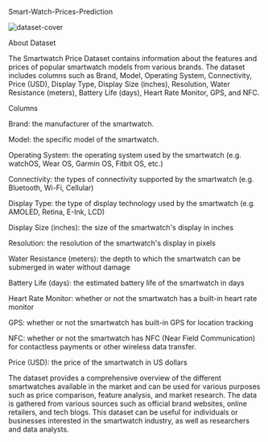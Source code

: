 Smart-Watch-Prices-Prediction



![dataset-cover](https://user-images.githubusercontent.com/84589660/235905942-4fc3c4fb-e498-4b7e-a5b1-1dbd80bcffeb.jpg)

About Dataset

The Smartwatch Price Dataset contains information about the features and prices of popular smartwatch models from various brands. The dataset includes columns such as Brand, Model, Operating System, Connectivity, Price (USD), Display Type, Display Size (inches), Resolution, Water Resistance (meters), Battery Life (days), Heart Rate Monitor, GPS, and NFC.

Columns

Brand: the manufacturer of the smartwatch.

Model: the specific model of the smartwatch.

Operating System: the operating system used by the smartwatch (e.g. watchOS, Wear OS, Garmin OS, Fitbit OS, etc.)

Connectivity: the types of connectivity supported by the smartwatch (e.g. Bluetooth, Wi-Fi, Cellular)

Display Type: the type of display technology used by the smartwatch (e.g. AMOLED, Retina, E-Ink, LCD)

Display Size (inches): the size of the smartwatch's display in inches

Resolution: the resolution of the smartwatch's display in pixels

Water Resistance (meters): the depth to which the smartwatch can be submerged in water without damage

Battery Life (days): the estimated battery life of the smartwatch in days

Heart Rate Monitor: whether or not the smartwatch has a built-in heart rate monitor

GPS: whether or not the smartwatch has built-in GPS for location tracking

NFC: whether or not the smartwatch has NFC (Near Field Communication) for contactless payments or other wireless data transfer.

Price (USD): the price of the smartwatch in US dollars

The dataset provides a comprehensive overview of the different smartwatches available in the market and can be used for various purposes such as price comparison, feature analysis, and market research. The data is gathered from various sources such as official brand websites, online retailers, and tech blogs. This dataset can be useful for individuals or businesses interested in the smartwatch industry, as well as researchers and data analysts.


